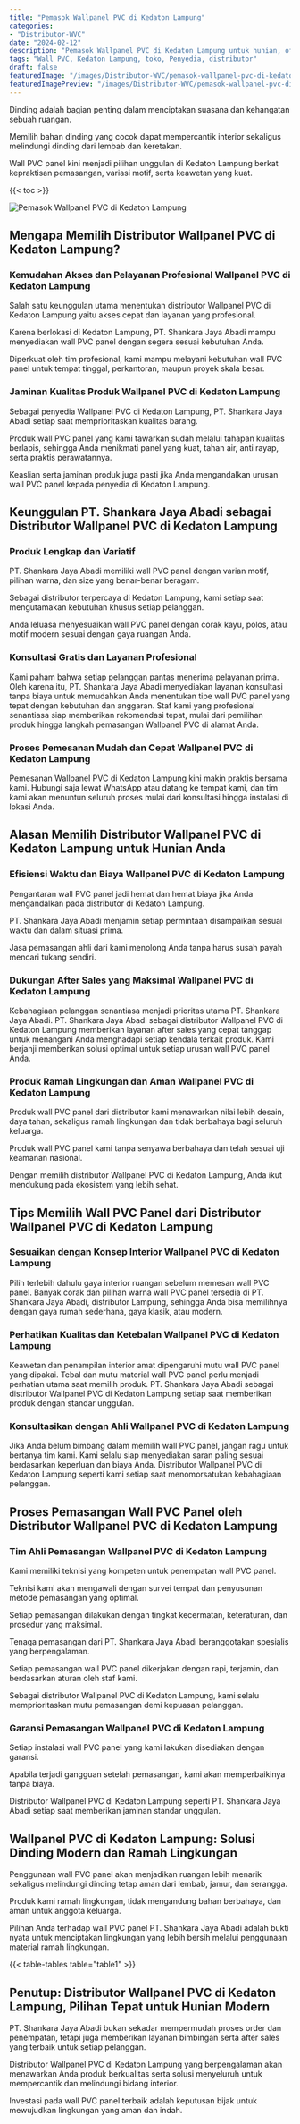 ```yaml
---
title: "Pemasok Wallpanel PVC di Kedaton Lampung"
categories:
- "Distributor-WVC"
date: "2024-02-12"
description: "Pemasok Wallpanel PVC di Kedaton Lampung untuk hunian, office, dan gerai. Produk berkualitas, pilihan motif, pilihan warna elegan, beserta layanan penempatan oleh tim ahli dan kepastian resmi!|Jasa penyediaan Wallpanel PVC di Kedaton Lampung untuk kebutuhan rumah, kantor, atau gerai, beserta panel berkualitas dan instalasi oleh tenaga ahli profesional serta kepastian resmi.|Alternatif Wallpanel PVC di Kedaton Lampung yang andal untuk tempat tinggal, perkantoran, serta gerai, bersama panel berkualitas dan instalasi dikerjakan oleh teknisi ahli serta garansi resmi.|Penyediaan Wallpanel PVC di Kedaton Lampung bagi rumah, kantor, dan toko, beserta produk unggulan dan instalasi dikerjakan oleh tenaga ahli profesional, lengkap beserta garansi resmi.}"
tags: "Wall PVC, Kedaton Lampung, toko, Penyedia, distributor"
draft: false
featuredImage: "/images/Distributor-WVC/pemasok-wallpanel-pvc-di-kedaton-lampung.png"
featuredImagePreview: "/images/Distributor-WVC/pemasok-wallpanel-pvc-di-kedaton-lampung.png"
---
```


Dinding adalah bagian penting dalam menciptakan suasana dan kehangatan sebuah ruangan.

Memilih bahan dinding yang cocok dapat mempercantik interior sekaligus melindungi dinding dari lembab dan keretakan.

Wall PVC panel kini menjadi pilihan unggulan di Kedaton Lampung berkat kepraktisan pemasangan, variasi motif, serta keawetan yang kuat.

{{< toc >}}

![Pemasok Wallpanel PVC di Kedaton Lampung](/images/Distributor-WVC/Pemasok-Wallpanel-PVC-di-Kedaton-Lampung.png)

## Mengapa Memilih Distributor Wallpanel PVC di Kedaton Lampung?

### Kemudahan Akses dan Pelayanan Profesional Wallpanel PVC di Kedaton Lampung

Salah satu keunggulan utama menentukan distributor Wallpanel PVC di Kedaton Lampung yaitu akses cepat dan layanan yang profesional.

Karena berlokasi di Kedaton Lampung, PT. Shankara Jaya Abadi mampu menyediakan wall PVC panel dengan segera sesuai kebutuhan Anda.

Diperkuat oleh tim profesional, kami mampu melayani kebutuhan wall PVC panel untuk tempat tinggal, perkantoran, maupun proyek skala besar.

### Jaminan Kualitas Produk Wallpanel PVC di Kedaton Lampung

Sebagai penyedia Wallpanel PVC di Kedaton Lampung, PT. Shankara Jaya Abadi setiap saat memprioritaskan kualitas barang.

Produk wall PVC panel yang kami tawarkan sudah melalui tahapan kualitas berlapis, sehingga Anda menikmati panel yang kuat, tahan air, anti rayap, serta praktis perawatannya.

Keaslian serta jaminan produk juga pasti jika Anda mengandalkan urusan wall PVC panel kepada penyedia di Kedaton Lampung.

## Keunggulan PT. Shankara Jaya Abadi sebagai Distributor Wallpanel PVC di Kedaton Lampung

### Produk Lengkap dan Variatif

PT. Shankara Jaya Abadi memiliki wall PVC panel dengan varian motif, pilihan warna, dan size yang benar-benar beragam.

Sebagai distributor terpercaya di Kedaton Lampung, kami setiap saat mengutamakan kebutuhan khusus setiap pelanggan.

Anda leluasa menyesuaikan wall PVC panel dengan corak kayu, polos, atau motif modern sesuai dengan gaya ruangan Anda.

### Konsultasi Gratis dan Layanan Profesional

Kami paham bahwa setiap pelanggan pantas menerima pelayanan prima. Oleh karena itu, PT. Shankara Jaya Abadi menyediakan layanan konsultasi tanpa biaya untuk memudahkan Anda menentukan tipe wall PVC panel yang tepat dengan kebutuhan dan anggaran. Staf kami yang profesional senantiasa siap memberikan rekomendasi tepat, mulai dari pemilihan produk hingga langkah pemasangan Wallpanel PVC di alamat Anda.

### Proses Pemesanan Mudah dan Cepat Wallpanel PVC di Kedaton Lampung

Pemesanan Wallpanel PVC di Kedaton Lampung kini makin praktis bersama kami. Hubungi saja lewat WhatsApp atau datang ke tempat kami, dan tim kami akan menuntun seluruh proses mulai dari konsultasi hingga instalasi di lokasi Anda.

## Alasan Memilih Distributor Wallpanel PVC di Kedaton Lampung untuk Hunian Anda

### Efisiensi Waktu dan Biaya Wallpanel PVC di Kedaton Lampung

Pengantaran wall PVC panel jadi hemat dan hemat biaya jika Anda mengandalkan pada distributor di Kedaton Lampung.

PT. Shankara Jaya Abadi menjamin setiap permintaan disampaikan sesuai waktu dan dalam situasi prima.

Jasa pemasangan ahli dari kami menolong Anda tanpa harus susah payah mencari tukang sendiri.

### Dukungan After Sales yang Maksimal Wallpanel PVC di Kedaton Lampung

Kebahagiaan pelanggan senantiasa menjadi prioritas utama PT. Shankara Jaya Abadi. PT. Shankara Jaya Abadi sebagai distributor Wallpanel PVC di Kedaton Lampung memberikan layanan after sales yang cepat tanggap untuk menangani Anda menghadapi setiap kendala terkait produk. Kami berjanji memberikan solusi optimal untuk setiap urusan wall PVC panel Anda.

### Produk Ramah Lingkungan dan Aman Wallpanel PVC di Kedaton Lampung

Produk wall PVC panel dari distributor kami menawarkan nilai lebih desain, daya tahan, sekaligus ramah lingkungan dan tidak berbahaya bagi seluruh keluarga.

Produk wall PVC panel kami tanpa senyawa berbahaya dan telah sesuai uji keamanan nasional.

Dengan memilih distributor Wallpanel PVC di Kedaton Lampung, Anda ikut mendukung pada ekosistem yang lebih sehat.

## Tips Memilih Wall PVC Panel dari Distributor Wallpanel PVC di Kedaton Lampung

### Sesuaikan dengan Konsep Interior Wallpanel PVC di Kedaton Lampung

Pilih terlebih dahulu gaya interior ruangan sebelum memesan wall PVC panel. Banyak corak dan pilihan warna wall PVC panel tersedia di PT. Shankara Jaya Abadi, distributor Lampung, sehingga Anda bisa memilihnya dengan gaya rumah sederhana, gaya klasik, atau modern.

### Perhatikan Kualitas dan Ketebalan Wallpanel PVC di Kedaton Lampung

Keawetan dan penampilan interior amat dipengaruhi mutu wall PVC panel yang dipakai. Tebal dan mutu material wall PVC panel perlu menjadi perhatian utama saat memilih produk. PT. Shankara Jaya Abadi sebagai distributor Wallpanel PVC di Kedaton Lampung setiap saat memberikan produk dengan standar unggulan.

### Konsultasikan dengan Ahli Wallpanel PVC di Kedaton Lampung

Jika Anda belum bimbang dalam memilih wall PVC panel, jangan ragu untuk bertanya tim kami. Kami selalu siap menyediakan saran paling sesuai berdasarkan keperluan dan biaya Anda. Distributor Wallpanel PVC di Kedaton Lampung seperti kami setiap saat menomorsatukan kebahagiaan pelanggan.

## Proses Pemasangan Wall PVC Panel oleh Distributor Wallpanel PVC di Kedaton Lampung

### Tim Ahli Pemasangan Wallpanel PVC di Kedaton Lampung

Kami memiliki teknisi yang kompeten untuk penempatan wall PVC panel.

Teknisi kami akan mengawali dengan survei tempat dan penyusunan metode pemasangan yang optimal.

Setiap pemasangan dilakukan dengan tingkat kecermatan, keteraturan, dan prosedur yang maksimal.

Tenaga pemasangan dari PT. Shankara Jaya Abadi beranggotakan spesialis yang berpengalaman.

Setiap pemasangan wall PVC panel dikerjakan dengan rapi, terjamin, dan berdasarkan aturan oleh staf kami.

Sebagai distributor Wallpanel PVC di Kedaton Lampung, kami selalu memprioritaskan mutu pemasangan demi kepuasan pelanggan.

### Garansi Pemasangan Wallpanel PVC di Kedaton Lampung

Setiap instalasi wall PVC panel yang kami lakukan disediakan dengan garansi.

Apabila terjadi gangguan setelah pemasangan, kami akan memperbaikinya tanpa biaya.

Distributor Wallpanel PVC di Kedaton Lampung seperti PT. Shankara Jaya Abadi setiap saat memberikan jaminan standar unggulan.

## Wallpanel PVC di Kedaton Lampung: Solusi Dinding Modern dan Ramah Lingkungan

Penggunaan wall PVC panel akan menjadikan ruangan lebih menarik sekaligus melindungi dinding tetap aman dari lembab, jamur, dan serangga.

Produk kami ramah lingkungan, tidak mengandung bahan berbahaya, dan aman untuk anggota keluarga.

Pilihan Anda terhadap wall PVC panel PT. Shankara Jaya Abadi adalah bukti nyata untuk menciptakan lingkungan yang lebih bersih melalui penggunaan material ramah lingkungan.

{{< table-tables table="table1" >}}

## Penutup: Distributor Wallpanel PVC di Kedaton Lampung, Pilihan Tepat untuk Hunian Modern

PT. Shankara Jaya Abadi bukan sekadar mempermudah proses order dan penempatan, tetapi juga memberikan layanan bimbingan serta after sales yang terbaik untuk setiap pelanggan.

Distributor Wallpanel PVC di Kedaton Lampung yang berpengalaman akan menawarkan Anda produk berkualitas serta solusi menyeluruh untuk mempercantik dan melindungi bidang interior.

Investasi pada wall PVC panel terbaik adalah keputusan bijak untuk mewujudkan lingkungan yang aman dan indah.
